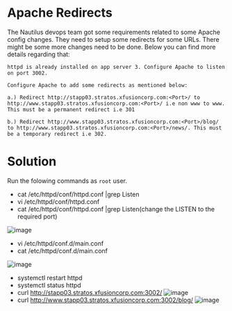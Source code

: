 # Apache Redirects

The Nautilus devops team got some requirements related to some Apache config changes. They need to setup some redirects for some URLs. There might be some more changes need to be done. Below you can find more details regarding that:

    httpd is already installed on app server 3. Configure Apache to listen on port 3002.

    Configure Apache to add some redirects as mentioned below:

    a.) Redirect http://stapp03.stratos.xfusioncorp.com:<Port>/ to http://www.stapp03.stratos.xfusioncorp.com:<Port>/ i.e non www to www. This must be a permanent redirect i.e 301

    b.) Redirect http://www.stapp03.stratos.xfusioncorp.com:<Port>/blog/ to http://www.stapp03.stratos.xfusioncorp.com:<Port>/news/. This must be a temporary redirect i.e 302.


# Solution
Run the folowing commands as `root` user.
* cat /etc/httpd/conf/httpd.conf |grep Listen
* vi /etc/httpd/conf/httpd.conf
* cat /etc/httpd/conf/httpd.conf |grep Listen(change the LISTEN to the required port)

![image](https://github.com/Abhishek-569/KodeKloud-engineer/assets/64806938/1ed55c0b-ddbd-4530-ab9b-974c23820081)

* vi /etc/httpd/conf.d/main.conf
* cat  /etc/httpd/conf.d/main.conf


![image](https://github.com/Abhishek-569/KodeKloud-engineer/assets/64806938/47604cf6-32ad-48b5-9e9b-c62af547570f)
* systemctl restart httpd
* systemctl status httpd
* curl http://stapp03.stratos.xfusioncorp.com:3002/
![image](https://github.com/Abhishek-569/KodeKloud-engineer/assets/64806938/c40f9578-b079-48cc-8a9a-c626790028ee)
* curl http://www.stapp03.stratos.xfusioncorp.com:3002/blog/
![image](https://github.com/Abhishek-569/KodeKloud-engineer/assets/64806938/f3978329-a2f4-4a4d-aff4-a9c98717a897)
